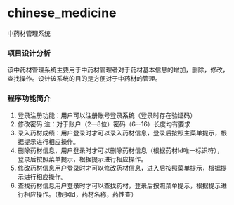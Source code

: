 # chinese_medicine
中药材管理系统
### 项目设计分析
该中药材管理系统主要用于中药材管理者对于药材基本信息的增加，删除，修改，查找操作。设计该系统的目的是方便对于中药材的管理。
### 程序功能简介
1. 登录注册功能：用户可以注册账号登录系统（登录时存在验证码）
2. 修改密码  注：对于账户（2—8位）密码（6--16）长度均有要求
3. 录入药材成绩：用户登录时才可以录入药材信息，登录后按照主菜单提示，根据提示进行相应操作。
4. 删除药材信息，用户登录时才可以删除药材信息（根据药材Id唯一标识符），登录后按照菜单提示，根据提示进行相应操作。
5. 修改药材信息用户登录时才可以修改药材信息，进入后按照菜单提示，根据提示进行相应操作。
6. 查找药材信息用户登录时才可以查找药材，登录后按照菜单提示，根据提示进行相应操作。（根据Id，药材名称，药性查）
